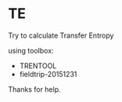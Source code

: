 # TE
Try to calculate Transfer Entropy

using toolbox:
- TRENTOOL
- fieldtrip-20151231

Thanks for help.
